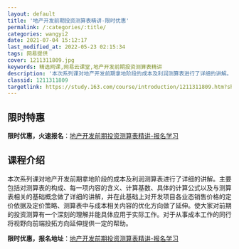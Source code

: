 ```yaml
---
layout: default
title: '地产开发前期投资测算表精讲-限时优惠'
permalink: /:categories/:title/
categories: wangyi2
date: 2021-07-04 15:12:17
last_modified_at: 2022-05-23 02:15:34
tags: 网易提供
cover: 1211311809.jpg
keywords: 精选网课,网易云课堂,地产开发前期投资测算表精讲
description: '本次系列课对地产开发前期拿地阶段的成本及利润测算表进行了详细的讲解。主要包括对测算表的构成、每一项内容的含义、计算基数、'
classid: 1211311809
targetlink: https://study.163.com/course/introduction/1211311809.htm?share=1&shareId=1025206652&utm_campaign=share&utm_medium=iphoneShare&utm_source=&utm_u=1025206652
---
```


## 限时特惠

**限时优惠，火速报名**：[地产开发前期投资测算表精讲-报名学习](https://study.163.com/course/introduction/1211311809.htm?share=1&shareId=1025206652&utm_campaign=share&utm_medium=iphoneShare&utm_source=&utm_u=1025206652)

## 课程介绍

本次系列课对地产开发前期拿地阶段的成本及利润测算表进行了详细的讲解。主要包括对测算表的构成、每一项内容的含义、计算基数、具体的计算公式以及与测算表相关的基础概念做了详细的讲解，并在此基础上对开发项目各业态销售价格的定价依据及定价策略、测算表中与成本相关内容的优化方向做了延伸。使大家对前期的投资测算有一个深刻的理解并能具体应用于实际工作。对于从事成本工作的同行将视野向前端投拓方向延伸提供一定的帮助。

**限时优惠，报名地址**：[地产开发前期投资测算表精讲-报名学习](https://study.163.com/course/introduction/1211311809.htm?share=1&shareId=1025206652&utm_campaign=share&utm_medium=iphoneShare&utm_source=&utm_u=1025206652)

